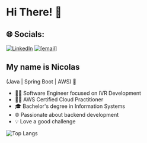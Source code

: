 # Hi There! 👋
## 🌐 Socials:
[![LinkedIn](https://img.shields.io/badge/LinkedIn-%230077B5.svg?logo=linkedin&logoColor=white)](https://www.linkedin.com/in/nicolas-varanda-ribeiro/) [![[email]](https://img.shields.io/badge/nicolasbro@hotmail.com-D14836?logo=gmail&logoColor=white)](mailto:nicolasbro@hotmail.com) 
## My name is Nicolas

(Java | Spring Boot | AWS) 🚀

- 👩‍💻 Software Engineer focused on IVR Development
- 👨‍🎓 AWS Certified Cloud Practitioner
- 🎓 Bachelor's degree in Information Systems
- 🌐 Passionate about backend development
- 💡 Love a good challenge

![Top Langs](https://github-readme-stats.vercel.app/api/top-langs/?username=nicolasvaranda&layout=compact&hide_border=true&title_color=00d0ff&text_color=ffffff&bg_color=0d1117)
